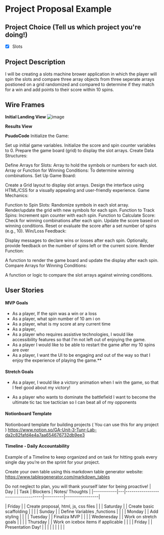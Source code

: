 # Project Proposal Example

## Project Choice (Tell us which project you're doing!)

- [x] Slots


## Project Description 

I will be creating a slots machine brower application in which the player will spin the slots and compare three array objects from three seperate arrays postioned on a grid randomized and compared to determine if they match for a win and add points to their score within 10 spins.
## Wire Frames

**Initial Landing View**
![image](https://github.com/kratos238/Slots/assets/42145938/863328bb-1bff-4ebd-aeaa-8d80d05e77fe)



**Results View**

**PsudoCode**
Initialize the Game:

Set up initial game variables.
Initialize the score and spin counter variables to 0.
Prepare the game board (grid) to display the slot arrays.
Create Data Structures:

Define Arrays for Slots: Array to hold the symbols or numbers for each slot.
Array or Function for Winning Conditions: To determine winning combinations.
Set Up Game Board:

Create a Grid layout to display slot arrays.
Design the interface using HTML/CSS for a visually appealing and user-friendly experience.
Game Mechanics:

Function to Spin Slots:
Randomize symbols in each slot array.
Render/update the grid with new symbols for each spin.
Function to Track Spins:
Increment spin counter with each spin.
Function to Calculate Score:
Check for winning combinations after each spin.
Update the score based on winning conditions.
Reset or evaluate the score after a set number of spins (e.g., 10).
Win/Loss Feedback:

Display messages to declare wins or losses after each spin.
Optionally, provide feedback on the number of spins left or the current score.
Render Function:

A function to render the game board and update the display after each spin.
Compare Arrays for Winning Conditions:

A function or logic to compare the slot arrays against winning conditions.



## User Stories

#### MVP Goals

- As a player, If the spin was a win or a loss 
- As a player, what spin number of 10 am i on 
- As a player, what is my score at any current time 
- As a player, 
- As a player who requires assistive technologies, I would like accessibility features so that I'm not left out of enjoying the game.
- As a player I would like to be able to restart the game after my 10 spins are over 
- As a player, I want the UI to be engaging and out of the way so that I enjoy the experience of playing the game.\*\*

#### Stretch Goals

- As a player, I would like a victory animation when I win the game, so that I feel good about my victory!

- As a player who wants to dominate the battlefield I want to become the ultimate tic tac toe tactician so I can beat all of my opponents

#### Notionboard Template
Notionboard template for building projects ( You can use this for any project )
https://www.notion.so/GA-Unit-3-Tunr-Lab-da2c82fafd4e4a7aa654676732db9ee3

#### Timeline - Daily Accountability
Example of a Timeline to keep organized and on task for hitting goals every single day you’re on the sprint for your project.

Create your own table using this markdown table generator website:
https://www.tablesgenerator.com/markdown_tables

Do not neglect to plan, you will thank yourself later for being proactive!
| Day        |   | Task                               | Blockers | Notes/ Thoughts |
|------------|---|------------------------------------|----------|-----------------|

| Friday     |   | Create proposal, html, js, css files          |                 |
| Saturday   |   | Create basic scaffolding           |          |                 |
| Sunday     |   | Define Variables ,functions        |          |                 |
| Monday     |   | Add styling                        |          |                 |
| Tuesday    |   | Finaliza MVP                       |          |                 |
| Wedenesday |   | Work on stretch goals              |          |                 |
| Thursday   |   | Work on icebox items if applicable |          |                 |
| Friday     |   | Presentation Day!                  |          |                 |
|            |   |                                    |          |                 |

